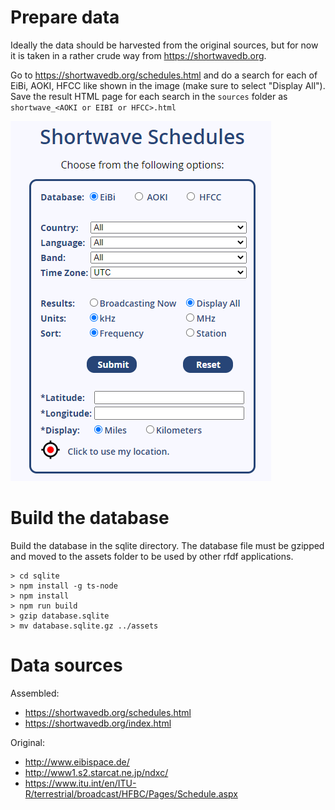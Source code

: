 # Prepare data

Ideally the data should be harvested from the original sources, but for now it is taken in a rather crude way from https://shortwavedb.org.

Go to https://shortwavedb.org/schedules.html and do a search for each of EiBi, AOKI, HFCC like shown in the image (make sure to select "Display All"). Save the result HTML page for each search in the ```sources``` folder as ```shortwave_<AOKI or EIBI or HFCC>.html``` 

![](/assets/img.png "")

# Build the database

Build the database in the sqlite directory. The database file must be gzipped and moved to the assets folder to be used by other rfdf applications.

```
> cd sqlite
> npm install -g ts-node
> npm install
> npm run build
> gzip database.sqlite
> mv database.sqlite.gz ../assets
```

# Data sources

Assembled:
* https://shortwavedb.org/schedules.html
* https://shortwavedb.org/index.html

Original:
* http://www.eibispace.de/
* http://www1.s2.starcat.ne.jp/ndxc/
* https://www.itu.int/en/ITU-R/terrestrial/broadcast/HFBC/Pages/Schedule.aspx